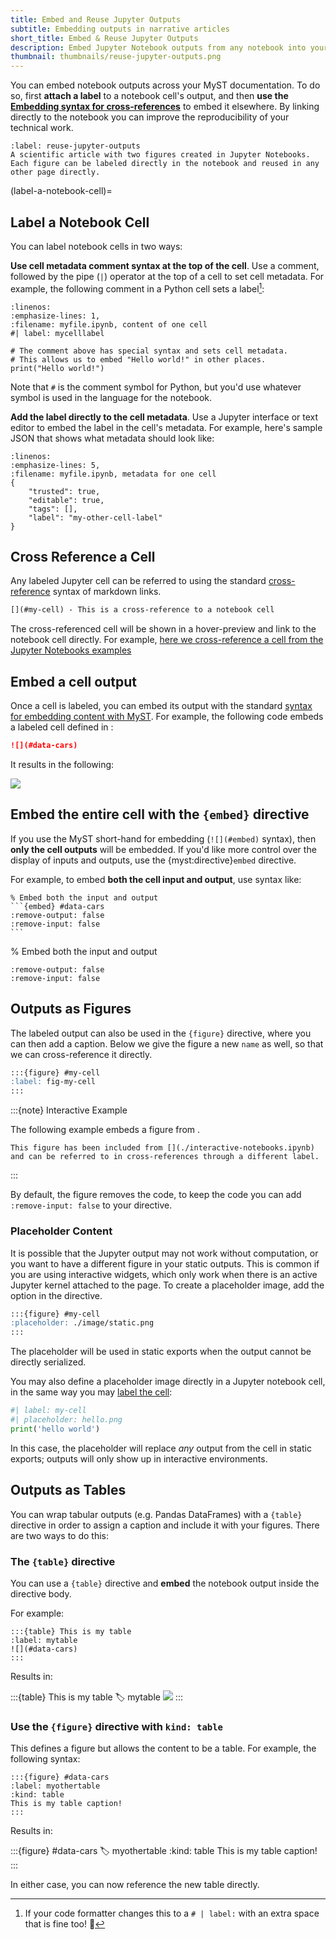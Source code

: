 ```yaml
---
title: Embed and Reuse Jupyter Outputs
subtitle: Embedding outputs in narrative articles
short_title: Embed & Reuse Jupyter Outputs
description: Embed Jupyter Notebook outputs from any notebook into your website or article.
thumbnail: thumbnails/reuse-jupyter-outputs.png
---
```


You can embed notebook outputs across your MyST documentation.
To do so, first **attach a label** to a notebook cell's output, and then **use the [Embedding syntax for cross-references](embed.md)** to embed it elsewhere. By linking directly to the notebook you can improve the reproducibility of your technical work.

```{figure} ./images/reuse-jupyter-outputs.png
:label: reuse-jupyter-outputs
A scientific article with two figures created in Jupyter Notebooks. Each figure can be labeled directly in the notebook and reused in any other page directly.
```

(label-a-notebook-cell)=
## Label a Notebook Cell

You can label notebook cells in two ways:

**Use cell metadata comment syntax at the top of the cell**. Use a comment, followed by the pipe (`|`) operator at the top of a cell to set cell metadata.
For example, the following comment in a Python cell sets a label[^black]:

```{code-block} python
:linenos:
:emphasize-lines: 1,
:filename: myfile.ipynb, content of one cell
#| label: mycelllabel

# The comment above has special syntax and sets cell metadata.
# This allows us to embed "Hello world!" in other places.
print("Hello world!")
```

Note that `#` is the comment symbol for Python, but you'd use whatever symbol is used in the language for the notebook. 

**Add the label directly to the cell metadata**. Use a Jupyter interface or text editor to embed the label in the cell's metadata. For example, here's sample JSON that shows what metadata should look like:

```{code-block} json
:linenos:
:emphasize-lines: 5,
:filename: myfile.ipynb, metadata for one cell
{
    "trusted": true,
    "editable": true,
    "tags": [],
    "label": "my-other-cell-label"
}
```

[^black]: If your code formatter changes this to a `# | label:` with an extra space that is fine too! 🎉

## Cross Reference a Cell

Any labeled Jupyter cell can be referred to using the standard [cross-reference](./cross-references.md) syntax of markdown links.

```markdown
[](#my-cell) - This is a cross-reference to a notebook cell
```

The cross-referenced cell will be shown in a hover-preview and link to the notebook cell directly.
For example, [here we cross-reference a cell from the Jupyter Notebooks examples](#data-cars)

## Embed a cell output

Once a cell is labeled, you can embed its output with the standard [syntax for embedding content with MyST](embed.md).
For example, the following code embeds a labeled cell defined in [](interactive-notebooks.ipynb):

```md
![](#data-cars)
```

It results in the following:

![](#data-cars)

## Embed the entire cell with the `{embed}` directive

If you use the MyST short-hand for embedding (`![](#embed)` syntax), then **only the cell outputs** will be embedded.
If you'd like more control over the display of inputs and outputs, use the {myst:directive}`embed` directive.

For example, to embed **both the cell input and output**, use syntax like:

````
% Embed both the input and output
```{embed} #data-cars
:remove-output: false
:remove-input: false
```
````

% Embed both the input and output
```{embed} #data-cars
:remove-output: false
:remove-input: false
```

## Outputs as Figures

The labeled output can also be used in the `{figure}` directive, where you can then add a caption.
Below we give the figure a new `name` as well, so that we can cross-reference it directly.

```markdown
:::{figure} #my-cell
:label: fig-my-cell
:::
```

:::{note} Interactive Example

The following example embeds a figure from [](./interactive-notebooks.ipynb).

```{figure} #altair-horsepower
This figure has been included from [](./interactive-notebooks.ipynb) and can be referred to in cross-references through a different label.
```

:::

By default, the figure removes the code, to keep the code you can add `:remove-input: false` to your directive.

### Placeholder Content

It is possible that the Jupyter output may not work without computation, or you want to have a different figure in your static outputs. This is common if you are using interactive widgets, which only work when there is an active Jupyter kernel attached to the page. To create a placeholder image, add the option in the directive.

```markdown
:::{figure} #my-cell
:placeholder: ./image/static.png
:::
```

The placeholder will be used in static exports when the output cannot be directly serialized.

You may also define a placeholder image directly in a Jupyter notebook cell, in the same way you may [label the cell](#label-a-notebook-cell):

```python
#| label: my-cell
#| placeholder: hello.png
print('hello world')
```

In this case, the placeholder will replace _any_ output from the cell in static exports; outputs will only show up in interactive environments.

## Outputs as Tables

You can wrap tabular outputs (e.g. Pandas DataFrames) with a `{table}` directive in order to assign a caption and include it with your figures.
There are two ways to do this:

### The `{table}` directive

You can use a `{table}` directive and **embed** the notebook output inside the directive body.

For example:

````
:::{table} This is my table
:label: mytable
![](#data-cars)
:::
````

Results in:

:::{table} This is my table
:label: mytable
![](#data-cars)
:::

### Use the `{figure}` directive with `kind: table`

This defines a figure but allows the content to be a table.
For example, the following syntax:

````
:::{figure} #data-cars
:label: myothertable
:kind: table
This is my table caption!
:::
````

Results in:

:::{figure} #data-cars
:label: myothertable
:kind: table
This is my table caption!
:::

In either case, you can now reference the new table directly.
